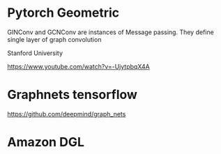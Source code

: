 
# Pytorch Geometric 


GINConv and GCNConv are instances of Message passing.  They define single layer of graph convolution

Stanford University

https://www.youtube.com/watch?v=-UjytpbqX4A

# Graphnets tensorflow 

https://github.com/deepmind/graph_nets

# Amazon DGL


